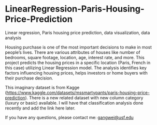 # LinearRegression-Paris-Housing-Price-Prediction
Linear regression, Paris housing price prediction, data visualization, data analysis

Housing purchase is one of the most important decisions to make in most people’s lives. There are various attributes of houses like number of bedrooms, square footage, location, age, interest rate, and more. This project predicts the housing prices in a specific location (Paris, French in this case) utilizing Linear Regression model. The analysis identifies key factors influencing housing prices, helps investors or home buyers with their purchase decision.

This imaginary dataset is from Kagge (https://www.kaggle.com/datasets/mssmartypants/paris-housing-price-prediction). There is a new related dataset with new column category (luxury or basic) available. I will have that classification analysis done recently and add the link here later.

If you have any questions, please contact me: gangwei@usf.edu
